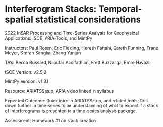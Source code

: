 # Interferogram Stacks: Temporal-spatial statistical considerations
 2022 InSAR Processing and Time-Series Analysis for Geophysical Applications: ISCE, ARIA-Tools, and MintPy

Instructors: Paul Rosen, Eric Fielding, Heresh Fattahi, Gareth Funning, Franz Meyer, Simran Sangha, Zhang Yunjun

TA’s: Becca Bussard, Niloufar Abolfathian, Brett Buzzanga, Emre Havazli

ISCE Version: v2.5.2

MintPy Version: v1.3.1

Resource: ARIATSSetup, ARIA video linked in syllabus

Expected Outcome: Quick intro to ARIATSSetup, and related tools; Drill down further in time-series to an understanding of what to expect if a stack of interferograms is presented to a time-series analysis package.

Assessment: Homework #1 on stack creation
